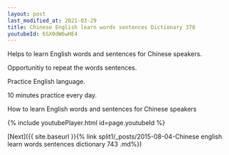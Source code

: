 ```yaml
---
layout: post
last_modified_at: 2021-03-29
title: Chinese English learn words sentences Dictionary 378 
youtubeId: 6SX0dW6wHE4
---
```

 
 
Helps to learn English words and sentences for Chinese speakers.

Opportunitiy to repeat the words sentences. 

Practice English language. 
 
10 minutes practice every day. 
 
How to learn English words and sentences for Chinese speakers 
 
{% include youtubePlayer.html id=page.youtubeId %}
 
 
[Next]({{ site.baseurl }}{% link  split1/_posts/2015-08-04-Chinese english learn words sentences dictionary 743 .md%})
 
